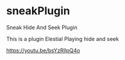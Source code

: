 # sneakPlugin
Sneak Hide And Seek Plugin

This is a plugin Elestial Playing hide and seek

https://youtu.be/bsYzRllpQ4o
